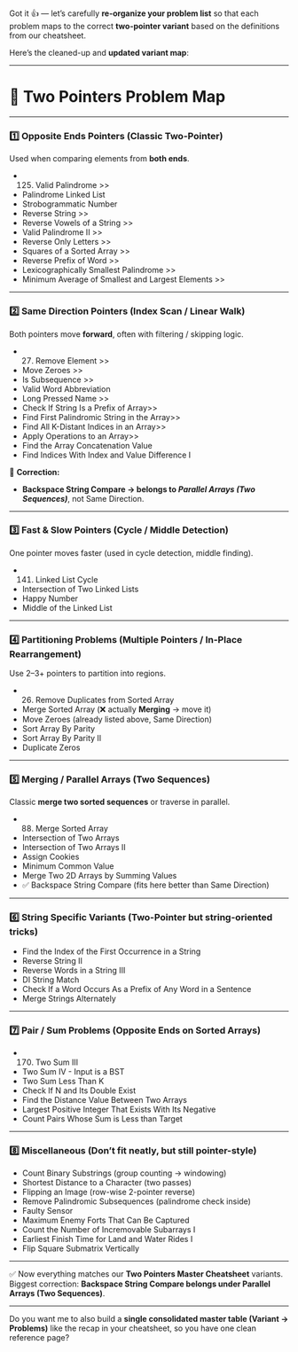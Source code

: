 Got it 👍 — let’s carefully **re-organize your problem list** so that each problem maps to the correct **two-pointer variant** based on the definitions from our cheatsheet.

Here’s the cleaned-up and **updated variant map**:

---

# 🧩 Two Pointers Problem Map

---

### 1️⃣ Opposite Ends Pointers (Classic Two-Pointer)

Used when comparing elements from **both ends**.

* 125. Valid Palindrome >>
* Palindrome Linked List 
* Strobogrammatic Number 
* Reverse String >>
* Reverse Vowels of a String >>
* Valid Palindrome II >>
* Reverse Only Letters >>
* Squares of a Sorted Array >>
* Reverse Prefix of Word >>
* Lexicographically Smallest Palindrome >>
* Minimum Average of Smallest and Largest Elements  >>

---

### 2️⃣ Same Direction Pointers (Index Scan / Linear Walk)

Both pointers move **forward**, often with filtering / skipping logic.

* 27. Remove Element >>
* Move Zeroes >>
* Is Subsequence >>
* Valid Word Abbreviation
* Long Pressed Name >>
* Check If String Is a Prefix of Array>>
* Find First Palindromic String in the Array>>
* Find All K-Distant Indices in an Array>>
* Apply Operations to an Array>>
* Find the Array Concatenation Value
* Find Indices With Index and Value Difference I

🚨 **Correction:**

* **Backspace String Compare → belongs to *Parallel Arrays (Two Sequences)***, not Same Direction.

---

### 3️⃣ Fast & Slow Pointers (Cycle / Middle Detection)

One pointer moves faster (used in cycle detection, middle finding).

* 141. Linked List Cycle
* Intersection of Two Linked Lists
* Happy Number
* Middle of the Linked List

---

### 4️⃣ Partitioning Problems (Multiple Pointers / In-Place Rearrangement)

Use 2–3+ pointers to partition into regions.

* 26. Remove Duplicates from Sorted Array
* Merge Sorted Array (❌ actually **Merging** → move it)
* Move Zeroes (already listed above, Same Direction)
* Sort Array By Parity
* Sort Array By Parity II
* Duplicate Zeros

---

### 5️⃣ Merging / Parallel Arrays (Two Sequences)

Classic **merge two sorted sequences** or traverse in parallel.

* 88. Merge Sorted Array
* Intersection of Two Arrays
* Intersection of Two Arrays II
* Assign Cookies
* Minimum Common Value
* Merge Two 2D Arrays by Summing Values
* ✅ Backspace String Compare (fits here better than Same Direction)

---

### 6️⃣ String Specific Variants (Two-Pointer but string-oriented tricks)

* Find the Index of the First Occurrence in a String
* Reverse String II
* Reverse Words in a String III
* DI String Match
* Check If a Word Occurs As a Prefix of Any Word in a Sentence
* Merge Strings Alternately

---

### 7️⃣ Pair / Sum Problems (Opposite Ends on Sorted Arrays)

* 170. Two Sum III
* Two Sum IV - Input is a BST
* Two Sum Less Than K
* Check If N and Its Double Exist
* Find the Distance Value Between Two Arrays
* Largest Positive Integer That Exists With Its Negative
* Count Pairs Whose Sum is Less than Target

---

### 8️⃣ Miscellaneous (Don’t fit neatly, but still pointer-style)

* Count Binary Substrings (group counting → windowing)
* Shortest Distance to a Character (two passes)
* Flipping an Image (row-wise 2-pointer reverse)
* Remove Palindromic Subsequences (palindrome check inside)
* Faulty Sensor
* Maximum Enemy Forts That Can Be Captured
* Count the Number of Incremovable Subarrays I
* Earliest Finish Time for Land and Water Rides I
* Flip Square Submatrix Vertically

---

✅ Now everything matches our **Two Pointers Master Cheatsheet** variants.
Biggest correction: **Backspace String Compare belongs under Parallel Arrays (Two Sequences)**.

---

Do you want me to also build a **single consolidated master table (Variant → Problems)** like the recap in your cheatsheet, so you have one clean reference page?
